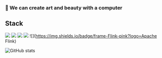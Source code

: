 ### 🎨  We can create art and beauty with a computer

## Stack
![](https://img.shields.io/badge/language-Java-yellow?logo=Java)
![](https://img.shields.io/badge/language-Python-blue?logo=Python)
![](https://img.shields.io/badge/language-SQL-green?logo=MySQL)
![](https://img.shields.io/badge/database-Neo4j-white?logo=Neo4j)
![](https://img.shields.io/badge/frame-Flink-pink?logo=Apache Flink)

![GitHub stats](https://github-readme-stats.vercel.app/api?username=NorthShip)

